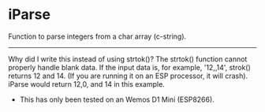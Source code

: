 # iParse
Function to parse integers from a char array (c-string).

---------------
Why did I write this instead of using strtok()?
The strtok() function cannot properly handle blank data.
If the input data is, for example, '12,,14', strok() returns 12 and 14.
(If you are running it on an ESP processor, it will crash).
iParse would return 12,0, and 14 in this example.

* This has only been tested on an Wemos D1 Mini (ESP8266).
